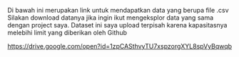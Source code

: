Di bawah ini merupakan link untuk mendapatkan data yang berupa file .csv
Silakan download datanya jika ingin ikut mengeksplor data yang sama dengan project saya. Dataset ini saya upload terpisah karena kapasitasnya melebihi limit yang diberikan oleh Github

https://drive.google.com/open?id=1zpCASthvyTU7xspzorgXYL8spVyBqwqb
